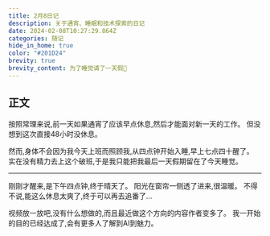 ```yaml
---
title: 2月8日记
description: 关于通宵、睡眠和技术探索的日记
date: 2024-02-08T10:27:29.864Z
categories: 随记
hide_in_home: true
color: "#201D24"
brevity: true
brevity_content: 为了睡觉请了一天假🥲
---
```

## 正文
按照常理来说,前一天如果通宵了应该早点休息,然后才能面对新一天的工作。
但没想到这次直接48小时没休息。

然而,身体不会因为我今天上班而照顾我,从四点钟开始入睡,早上七点四十醒了。
实在没有精力去上这个破班,于是我只能把我最后一天假期留在了今天睡觉。

---
刚刚才醒来,是下午四点钟,终于晴天了。
阳光在窗帘一侧透了进来,很温暖。
不得不说,能这么休息太爽了,终于可以再去追番了...

视频放一放吧,没有什么想做的,而且最近做这个方向的内容作者变多了。
我一开始的目的已经达成了,会有更多人了解到AI到魅力。 

